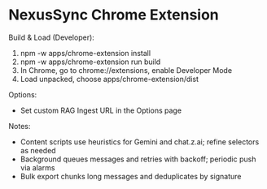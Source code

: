 # NexusSync Chrome Extension

Build & Load (Developer):

1. npm -w apps/chrome-extension install
2. npm -w apps/chrome-extension run build
3. In Chrome, go to chrome://extensions, enable Developer Mode
4. Load unpacked, choose apps/chrome-extension/dist

Options:
- Set custom RAG Ingest URL in the Options page

Notes:
- Content scripts use heuristics for Gemini and chat.z.ai; refine selectors as needed
- Background queues messages and retries with backoff; periodic push via alarms
- Bulk export chunks long messages and deduplicates by signature

